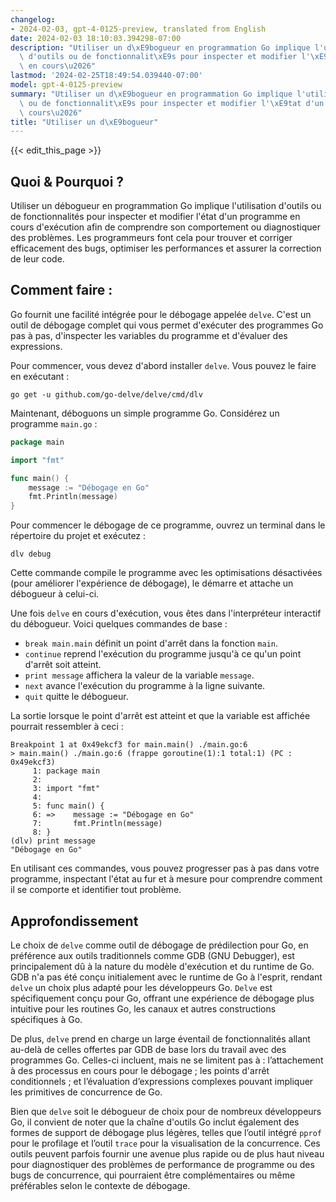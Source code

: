 ```yaml
---
changelog:
- 2024-02-03, gpt-4-0125-preview, translated from English
date: 2024-02-03 18:10:03.394298-07:00
description: "Utiliser un d\xE9bogueur en programmation Go implique l'utilisation\
  \ d'outils ou de fonctionnalit\xE9s pour inspecter et modifier l'\xE9tat d'un programme\
  \ en cours\u2026"
lastmod: '2024-02-25T18:49:54.039440-07:00'
model: gpt-4-0125-preview
summary: "Utiliser un d\xE9bogueur en programmation Go implique l'utilisation d'outils\
  \ ou de fonctionnalit\xE9s pour inspecter et modifier l'\xE9tat d'un programme en\
  \ cours\u2026"
title: "Utiliser un d\xE9bogueur"
---
```


{{< edit_this_page >}}

## Quoi & Pourquoi ?

Utiliser un débogueur en programmation Go implique l'utilisation d'outils ou de fonctionnalités pour inspecter et modifier l'état d'un programme en cours d'exécution afin de comprendre son comportement ou diagnostiquer des problèmes. Les programmeurs font cela pour trouver et corriger efficacement des bugs, optimiser les performances et assurer la correction de leur code.

## Comment faire :

Go fournit une facilité intégrée pour le débogage appelée `delve`. C'est un outil de débogage complet qui vous permet d'exécuter des programmes Go pas à pas, d'inspecter les variables du programme et d'évaluer des expressions.

Pour commencer, vous devez d'abord installer `delve`. Vous pouvez le faire en exécutant :

```shell
go get -u github.com/go-delve/delve/cmd/dlv
```

Maintenant, déboguons un simple programme Go. Considérez un programme `main.go` :

```go
package main

import "fmt"

func main() {
    message := "Débogage en Go"
    fmt.Println(message)
}
```

Pour commencer le débogage de ce programme, ouvrez un terminal dans le répertoire du projet et exécutez :

```shell
dlv debug
```

Cette commande compile le programme avec les optimisations désactivées (pour améliorer l'expérience de débogage), le démarre et attache un débogueur à celui-ci.

Une fois `delve` en cours d'exécution, vous êtes dans l'interpréteur interactif du débogueur. Voici quelques commandes de base :

- `break main.main` définit un point d'arrêt dans la fonction `main`.
- `continue` reprend l'exécution du programme jusqu'à ce qu'un point d'arrêt soit atteint.
- `print message` affichera la valeur de la variable `message`.
- `next` avance l'exécution du programme à la ligne suivante.
- `quit` quitte le débogueur.

La sortie lorsque le point d'arrêt est atteint et que la variable est affichée pourrait ressembler à ceci :

```shell
Breakpoint 1 at 0x49ekcf3 for main.main() ./main.go:6
> main.main() ./main.go:6 (frappe goroutine(1):1 total:1) (PC : 0x49ekcf3)
     1: package main
     2:
     3: import "fmt"
     4:
     5: func main() {
     6: =>    message := "Débogage en Go"
     7:       fmt.Println(message)
     8: }
(dlv) print message
"Débogage en Go"
```

En utilisant ces commandes, vous pouvez progresser pas à pas dans votre programme, inspectant l'état au fur et à mesure pour comprendre comment il se comporte et identifier tout problème.

## Approfondissement

Le choix de `delve` comme outil de débogage de prédilection pour Go, en préférence aux outils traditionnels comme GDB (GNU Debugger), est principalement dû à la nature du modèle d'exécution et du runtime de Go. GDB n'a pas été conçu initialement avec le runtime de Go à l'esprit, rendant `delve` un choix plus adapté pour les développeurs Go. `Delve` est spécifiquement conçu pour Go, offrant une expérience de débogage plus intuitive pour les routines Go, les canaux et autres constructions spécifiques à Go.

De plus, `delve` prend en charge un large éventail de fonctionnalités allant au-delà de celles offertes par GDB de base lors du travail avec des programmes Go. Celles-ci incluent, mais ne se limitent pas à : l’attachement à des processus en cours pour le débogage ; les points d'arrêt conditionnels ; et l’évaluation d’expressions complexes pouvant impliquer les primitives de concurrence de Go.

Bien que `delve` soit le débogueur de choix pour de nombreux développeurs Go, il convient de noter que la chaîne d'outils Go inclut également des formes de support de débogage plus légères, telles que l’outil intégré `pprof` pour le profilage et l’outil `trace` pour la visualisation de la concurrence. Ces outils peuvent parfois fournir une avenue plus rapide ou de plus haut niveau pour diagnostiquer des problèmes de performance de programme ou des bugs de concurrence, qui pourraient être complémentaires ou même préférables selon le contexte de débogage.
